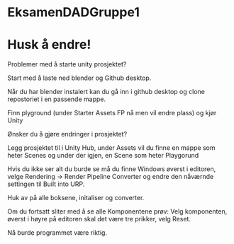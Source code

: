 # EksamenDADGruppe1
# Husk å endre!

Problemer med å starte unity prosjektet?

Start med å laste ned blender og Github desktop.

Når du har blender instalert kan du gå inn i github desktop og clone repostoriet i en passende mappe.

Finn plyground (under Starter Assets FP nå men vil endre plass) og kjør Unity

Ønsker du å gjøre endringer i prosjektet?

Legg prosjektet til i Unity Hub, under Assets vil du finne en mappe som heter Scenes og under der igjen, en Scene som heter Playgorund

Hvis du ikke ser alt du burde se må du finne Windows øverst i editoren, velge Rendering -> Render Pipeline Converter og endre den nåværnde settingen til Built into URP.

Huk av på alle boksene, initaliser og converter.

Om du fortsatt sliter med å se alle Komponentene prøv: Velg komponenten, øverst i høyre på editoren skal det være tre prikker, velg Reset.

Nå burde programmet være riktig.
